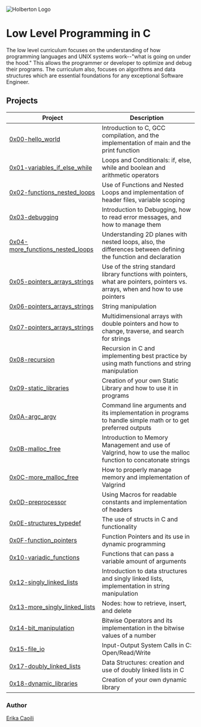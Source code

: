 ![Holberton Logo](https://camo.githubusercontent.com/64c35dd60391e2c90277729276aa86cc921b0ad2/68747470733a2f2f692e6962622e636f2f546b32425a79542f776f72646d61726b2d63686572727937322e706e67)
# Low Level Programming in C
The low level curriculum focuses on the understanding of how programming languages and UNIX systems work--"what is going on under the hood." This allows the programmer or developer to optimize and debug their programs. The curriculum also, focuses on algorithms and data structures which are essential foundations for any exceptional Software Engineer.

## Projects 
| Project | Description |
| --- | --- |
| [0x00-hello_world](https://github.com/ecaoili24/holbertonschool-low_level_programming/tree/master/0x00-hello_world) | Introduction to C, GCC compilation, and the implementation of main and the print function |
| [0x01-variables_if_else_while](https://github.com/ecaoili24/holbertonschool-low_level_programming/tree/master/0x01-variables_if_else_while) | Loops and Conditionals: if, else, while and boolean and arithmetic operators |
| [0x02-functions_nested_loops](https://github.com/ecaoili24/holbertonschool-low_level_programming/tree/master/0x02-functions_nested_loops) | Use of Functions and Nested Loops and implementation of header files, variable scoping  |
| [0x03-debugging](https://github.com/ecaoili24/holbertonschool-low_level_programming/tree/master/0x03-debugging) | Introduction to Debugging, how to read error messages, and how to manage them |
| [0x04-more_functions_nested_loops](https://github.com/ecaoili24/holbertonschool-low_level_programming/tree/master/0x04-more_functions_nested_loops) | Understanding 2D planes with nested loops, also, the differences between defining the function and declaration |
| [0x05-pointers_arrays_strings](https://github.com/ecaoili24/holbertonschool-low_level_programming/tree/master/0x05-pointers_arrays_strings) | Use of the string standard library functions with pointers, what are pointers, pointers vs. arrays, when and how to use pointers |
| [0x06-pointers_arrays_strings](https://github.com/ecaoili24/holbertonschool-low_level_programming/tree/master/0x06-pointers_arrays_strings) | String manipulation |
| [0x07-pointers_arrays_strings](https://github.com/ecaoili24/holbertonschool-low_level_programming/tree/master/0x07-pointers_arrays_strings) | Multidimensional arrays with double pointers and how to change, traverse, and search for strings |
| [0x08-recursion](https://github.com/ecaoili24/holbertonschool-low_level_programming/tree/master/0x08-recursion) | Recursion in C and implementing best practice by using math functions and string manipulation |
| [0x09-static_libraries](https://github.com/ecaoili24/holbertonschool-low_level_programming/tree/master/0x09-static_libraries) | Creation of your own Static Library and how to use it in programs |
| [0x0A-argc_argv](https://github.com/ecaoili24/holbertonschool-low_level_programming/tree/master/0x0A-argc_argv) | Command line arguments and its implementation in programs to handle simple math or to get preferred outputs |
| [0x0B-malloc_free](https://github.com/ecaoili24/holbertonschool-low_level_programming/tree/master/0x0B-malloc_free) | Introduction to Memory Management and use of Valgrind, how to use the malloc function to concatonate strings |
| [0x0C-more_malloc_free](https://github.com/ecaoili24/holbertonschool-low_level_programming/tree/master/0x0C-more_malloc_free) | How to properly manage memory and implementation of Valgrind |
| [0x0D-preprocessor](https://github.com/ecaoili24/holbertonschool-low_level_programming/tree/master/0x0D-preprocessor) | Using Macros for readable constants and implementation of headers |
| [0x0E-structures_typedef](https://github.com/ecaoili24/holbertonschool-low_level_programming/tree/master/0x0E-structures_typedef) | The use of structs in C and functionality |
| [0x0F-function_pointers](https://github.com/ecaoili24/holbertonschool-low_level_programming/tree/master/0x0F-function_pointers) | Function Pointers and its use in dynamic programming ||
| [0x10-variadic_functions](https://github.com/ecaoili24/holbertonschool-low_level_programming/tree/master/0x10-variadic_functions) | Functions that can pass a variable amount of arguments |
| [0x12-singly_linked_lists](https://github.com/ecaoili24/holbertonschool-low_level_programming/tree/master/0x12-singly_linked_lists) | Introduction to data structures and singly linked lists, implementation in string manipulation |
| [0x13-more_singly_linked_lists](https://github.com/ecaoili24/holbertonschool-low_level_programming/tree/master/0x13-more_singly_linked_lists) | Nodes: how to retrieve, insert, and delete |
| [0x14-bit_manipulation](https://github.com/ecaoili24/holbertonschool-low_level_programming/tree/master/0x14-bit_manipulation) | Bitwise Operators and its implementation in the bitwise values of a number  |
| [0x15-file_io](https://github.com/ecaoili24/holbertonschool-low_level_programming/tree/master/0x15-file_io) | Input-Output System Calls in C: Open/Read/Write |
| [0x17-doubly_linked_lists](https://github.com/ecaoili24/holbertonschool-low_level_programming/tree/master/0x17-doubly_linked_lists) | Data Structures: creation and use of doubly linked lists in C |
| [0x18-dynamic_libraries](https://github.com/ecaoili24/holbertonschool-low_level_programming/tree/master/0x18-dynamic_libraries) | Creation of your own dynamic library |

### Author

[Erika Caoili](erika.caoili@gmail.com)
